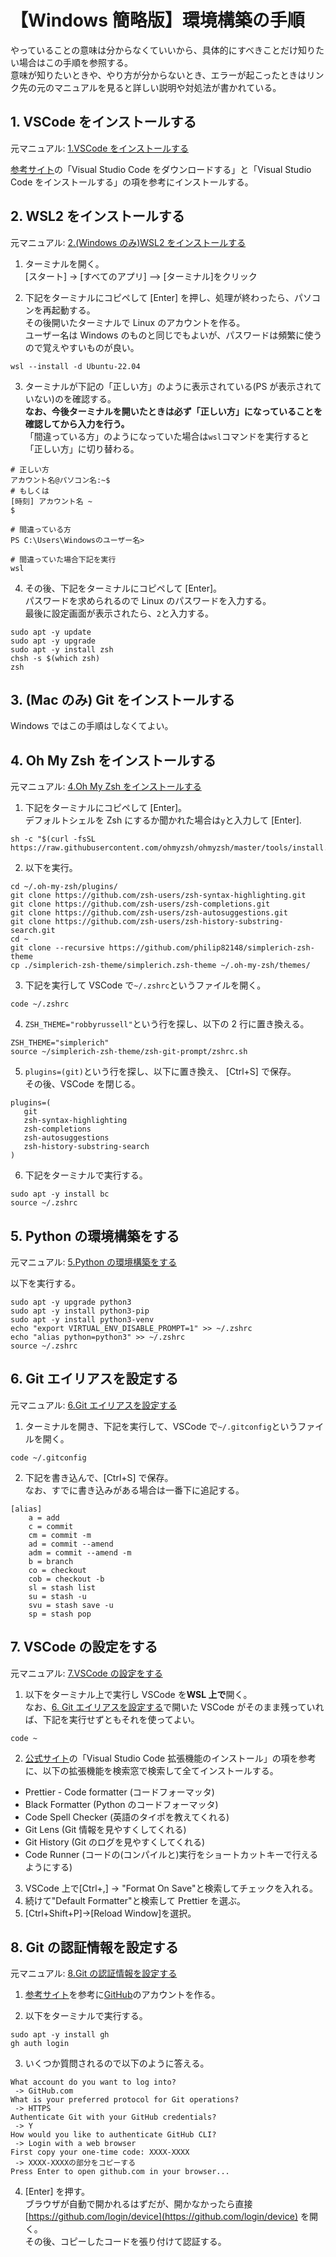 # 【Windows 簡略版】環境構築の手順

やっていることの意味は分からなくていいから、具体的にすべきことだけ知りたい場合はこの手順を参照する。  
意味が知りたいときや、やり方が分からないとき、エラーが起こったときはリンク先の元のマニュアルを見ると詳しい説明や対処法が書かれている。

## 1. VSCode をインストールする

元マニュアル: [1.VSCode をインストールする](./1.VSCodeをインストールする.md)

[参考サイト](https://www.javadrive.jp/vscode/install/index1.html)の「Visual Studio Code をダウンロードする」と「Visual Studio Code をインストールする」の項を参考にインストールする。

## 2. WSL2 をインストールする

元マニュアル: [2.(Windows のみ)WSL2 をインストールする](<./2.(Windowsのみ)WSL2をインストールする.md>)

1. ターミナルを開く。  
   [スタート] -> [すべてのアプリ] –> [ターミナル]をクリック

2. 下記をターミナルにコピペして [Enter] を押し、処理が終わったら、パソコンを再起動する。  
   その後開いたターミナルで Linux のアカウントを作る。  
   ユーザー名は Windows のものと同じでもよいが、パスワードは頻繁に使うので覚えやすいものが良い。

```shell
wsl --install -d Ubuntu-22.04
```

3. ターミナルが下記の「正しい方」のように表示されている(PS が表示されていない)のを確認する。  
   **なお、今後ターミナルを開いたときは必ず「正しい方」になっていることを確認してから入力を行う。**  
   「間違っている方」のようになっていた場合は`wsl`コマンドを実行すると「正しい方」に切り替わる。

```shell
# 正しい方
アカウント名@パソコン名:~$
# もしくは
[時刻] アカウント名 ~
$

# 間違っている方
PS C:\Users\Windowsのユーザー名>

# 間違っていた場合下記を実行
wsl
```

4. その後、下記をターミナルにコピペして [Enter]。  
   パスワードを求められるので Linux のパスワードを入力する。  
   最後に設定画面が表示されたら、`2`と入力する。

```shell
sudo apt -y update
sudo apt -y upgrade
sudo apt -y install zsh
chsh -s $(which zsh)
zsh
```

## 3. (Mac のみ) Git をインストールする

Windows ではこの手順はしなくてよい。

## 4. Oh My Zsh をインストールする

元マニュアル: [4.Oh My Zsh をインストールする](<./4.Oh My Zshをインストールする.md>)

1. 下記をターミナルにコピペして [Enter]。  
   デフォルトシェルを Zsh にするか聞かれた場合は`y`と入力して [Enter].

```shell
sh -c "$(curl -fsSL https://raw.githubusercontent.com/ohmyzsh/ohmyzsh/master/tools/install.sh)"
```

2. 以下を実行。

```shell
cd ~/.oh-my-zsh/plugins/
git clone https://github.com/zsh-users/zsh-syntax-highlighting.git
git clone https://github.com/zsh-users/zsh-completions.git
git clone https://github.com/zsh-users/zsh-autosuggestions.git
git clone https://github.com/zsh-users/zsh-history-substring-search.git
cd ~
git clone --recursive https://github.com/philip82148/simplerich-zsh-theme
cp ./simplerich-zsh-theme/simplerich.zsh-theme ~/.oh-my-zsh/themes/
```

3. 下記を実行して VSCode で`~/.zshrc`というファイルを開く。

```shell
code ~/.zshrc
```

4. `ZSH_THEME="robbyrussell"`という行を探し、以下の 2 行に置き換える。

```shell
ZSH_THEME="simplerich"
source ~/simplerich-zsh-theme/zsh-git-prompt/zshrc.sh
```

5.  `plugins=(git)`という行を探し、以下に置き換え、 [Ctrl+S] で保存。  
    その後、VSCode を閉じる。

```shell
plugins=(
   git
   zsh-syntax-highlighting
   zsh-completions
   zsh-autosuggestions
   zsh-history-substring-search
)
```

6. 下記をターミナルで実行する。

```shell
sudo apt -y install bc
source ~/.zshrc
```

## 5. Python の環境構築をする

元マニュアル: [5.Python の環境構築をする](./5.Pythonの環境構築をする.md)

以下を実行する。

```shell
sudo apt -y upgrade python3
sudo apt -y install python3-pip
sudo apt -y install python3-venv
echo "export VIRTUAL_ENV_DISABLE_PROMPT=1" >> ~/.zshrc
echo "alias python=python3" >> ~/.zshrc
source ~/.zshrc
```

## 6. Git エイリアスを設定する

元マニュアル: [6.Git エイリアスを設定する](./6.Gitエイリアスを設定する.md)

1. ターミナルを開き、下記を実行して、VSCode で`~/.gitconfig`というファイルを開く。

```shell
code ~/.gitconfig
```

2. 下記を書き込んで、[Ctrl+S] で保存。  
   なお、すでに書き込みがある場合は一番下に追記する。

```shell
[alias]
    a = add
    c = commit
    cm = commit -m
    ad = commit --amend
    adm = commit --amend -m
    b = branch
    co = checkout
    cob = checkout -b
    sl = stash list
    su = stash -u
    svu = stash save -u
    sp = stash pop
```

## 7. VSCode の設定をする

元マニュアル: [7.VSCode の設定をする](./7.VSCodeの設定をする.md)

1. 以下をターミナル上で実行し VSCode を**WSL 上で**開く。  
   なお、[6. Git エイリアスを設定する](#6-git-エイリアスを設定する)で開いた VSCode がそのまま残っていれば、下記を実行せずともそれを使ってよい。

```shell
code ~
```

2. [公式サイト](https://learn.microsoft.com/ja-jp/power-pages/configure/vs-code-extension#install-visual-studio-code-extension)の「Visual Studio Code 拡張機能のインストール」の項を参考に、以下の拡張機能を検索窓で検索して全てインストールする。

- Prettier - Code formatter (コードフォーマッタ)
- Black Formatter (Python のコードフォーマッタ)
- Code Spell Checker (英語のタイポを教えてくれる)
- Git Lens (Git 情報を見やすくしてくれる)
- Git History (Git のログを見やすくしてくれる)
- Code Runner (コードの(コンパイルと)実行をショートカットキーで行えるようにする)

3. VSCode 上で[Ctrl+,] -> "Format On Save"と検索してチェックを入れる。
4. 続けて"Default Formatter"と検索して Prettier を選ぶ。
5. [Ctrl+Shift+P]->[Reload Window]を選択。

## 8. Git の認証情報を設定する

元マニュアル: [8.Git の認証情報を設定する](./8.Gitの認証情報を設定する.md)

1. [参考サイト](https://yakiimosan.com/github-account-create/)を参考に[GitHub](https://github.co.jp/)のアカウントを作る。

2. 以下をターミナルで実行する。

```shell
sudo apt -y install gh
gh auth login
```

3. いくつか質問されるので以下のように答える。

```console
What account do you want to log into?
 -> GitHub.com
What is your preferred protocol for Git operations?
 -> HTTPS
Authenticate Git with your GitHub credentials?
 -> Y
How would you like to authenticate GitHub CLI?
 -> Login with a web browser
First copy your one-time code: XXXX-XXXX
 -> XXXX-XXXXの部分をコピーする
Press Enter to open github.com in your browser...
```

4. [Enter] を押す。  
   ブラウザが自動で開かれるはずだが、開かなかったら直接 [https://github.com/login/device](https://github.com/login/device) を開く。  
   その後、コピーしたコードを張り付けて認証する。

